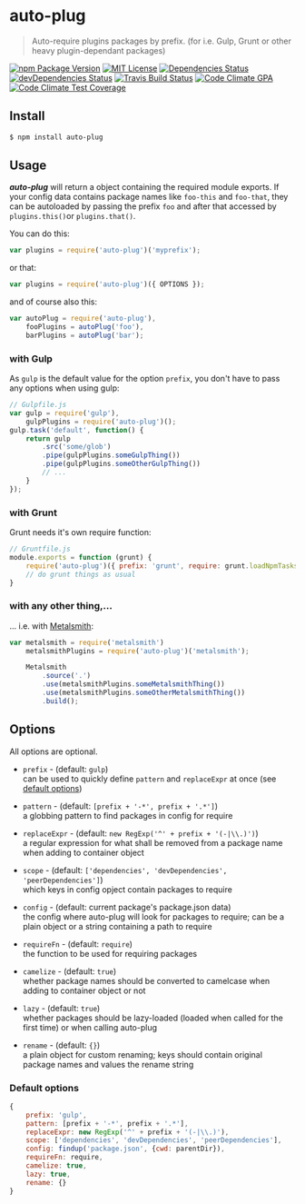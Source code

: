 auto-plug
=========

  > Auto-require plugins packages by prefix. (for i.e. Gulp, Grunt or other
  > heavy plugin-dependant packages)

[![npm Package Version](https://img.shields.io/npm/v/auto-plug.svg?style=flat-square)](https://www.npmjs.com/package/auto-plug)
[![MIT License](http://img.shields.io/:license-mit-blue.svg?style=flat-square)](http://simbo.mit-license.org)
[![Dependencies Status](https://img.shields.io/david/simbo/auto-plug.svg?style=flat-square)](https://david-dm.org/simbo/auto-plug)
[![devDependencies Status](https://img.shields.io/david/dev/simbo/auto-plug.svg?style=flat-square)](https://david-dm.org/simbo/auto-plug#info=devDependencies)
[![Travis Build Status](https://img.shields.io/travis/simbo/auto-plug/master.svg?style=flat-square)](https://travis-ci.org/simbo/auto-plug)
[![Code Climate GPA](https://img.shields.io/codeclimate/github/simbo/auto-plug.svg?style=flat-square)](https://codeclimate.com/github/simbo/auto-plug)
[![Code Climate Test Coverage](https://img.shields.io/codeclimate/coverage/github/simbo/auto-plug.svg?style=flat-square)](https://codeclimate.com/github/simbo/auto-plug)


## Install

``` bash
$ npm install auto-plug
```


## Usage

***auto-plug*** will return a object containing the required module exports. If your config data contains package names like `foo-this` and `foo-that`, they can be autoloaded by passing the prefix `foo` and after that accessed by `plugins.this()`or `plugins.that()`.

You can do this:

``` javascript
var plugins = require('auto-plug')('myprefix');
```

or that:

``` javascript
var plugins = require('auto-plug')({ OPTIONS });
```

and of course also this:

``` javascript
var autoPlug = require('auto-plug'),
    fooPlugins = autoPlug('foo'),
    barPlugins = autoPlug('bar');
```


### with Gulp

As `gulp` is the default value for the option `prefix`, you don't have to pass any options when using gulp:

``` javascript
// Gulpfile.js
var gulp = require('gulp'),
    gulpPlugins = require('auto-plug')();
gulp.task('default', function() {
    return gulp
        .src('some/glob')
        .pipe(gulpPlugins.someGulpThing())
        .pipe(gulpPlugins.someOtherGulpThing())
        // ...
    }
});
```


### with Grunt

Grunt needs it's own require function:

``` javascript
// Gruntfile.js
module.exports = function (grunt) {
    require('auto-plug')({ prefix: 'grunt', require: grunt.loadNpmTasks });
    // do grunt things as usual
}
```


### with any other thing,...

... i.e. with [Metalsmith](https://github.com/segmentio/metalsmith):

``` javascript
var metalsmith = require('metalsmith')
    metalsmithPlugins = require('auto-plug')('metalsmith');

    Metalsmith
        .source('.')
        .use(metalsmithPlugins.someMetalsmithThing())
        .use(metalsmithPlugins.someOtherMetalsmithThing())
        .build();
```


## Options

All options are optional.

  - `prefix` - (default: `gulp`)  
    can be used to quickly define `pattern` and `replaceExpr` at once (see [default options](#default-options))

  - `pattern` - (default: `[prefix + '-*', prefix + '.*']`)  
    a globbing pattern to find packages in config for require

  - `replaceExpr` - (default: `new RegExp('^' + prefix + '(-|\\.)')`)  
    a regular expression for what shall be removed from a package name when adding to container object

  - `scope` - (default: `['dependencies', 'devDependencies', 'peerDependencies']`)  
    which keys in config opject contain packages to require

  - `config` - (default: current package's package.json data)  
    the config where auto-plug will look for packages to require; can be a plain object or a string containing a path to require

  - `requireFn` - (default: `require`)  
    the function to be used for requiring packages

  - `camelize` - (default: `true`)  
    whether package names should be converted to camelcase when adding to container object or not

  - `lazy` - (default: `true`)  
    whether packages should be lazy-loaded (loaded when called for the first time) or when calling auto-plug

  - `rename` - (default: `{}`)  
    a plain object for custom renaming; keys should contain original package names and values the rename string


### Default options

```javascript
{
    prefix: 'gulp',
    pattern: [prefix + '-*', prefix + '.*'],
    replaceExpr: new RegExp('^' + prefix + '(-|\\.)'),
    scope: ['dependencies', 'devDependencies', 'peerDependencies'],
    config: findup('package.json', {cwd: parentDir}),
    requireFn: require,
    camelize: true,
    lazy: true,
    rename: {}
}
```
